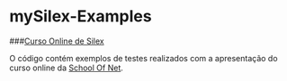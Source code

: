 mySilex-Examples
================

###[Curso Online de Silex](http://www.schoolofnet.com/cursos/silex/)

O código contém exemplos de testes realizados com a apresentação do curso online da [School Of Net](http://www.schoolofnet.com).



